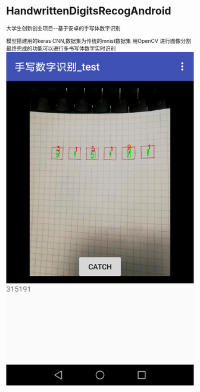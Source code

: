 # HandwrittenDigitsRecogAndroid
大学生创新创业项目--基于安卓的手写体数字识别

模型搭建用的keras CNN,数据集为传统的mnist数据集
用OpenCV 进行图像分割
最终完成的功能可以进行多书写体数字实时识别
![image](https://github.com/sam-rjl/HandwrittenDigitsRecogAndroid/blob/master/App_pics/Screenshot_20200418-202922.jpg)
